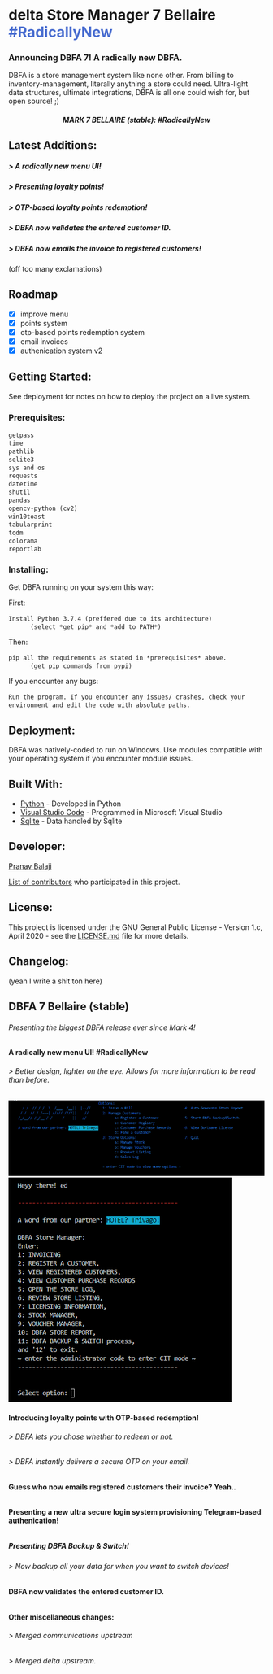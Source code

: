 # delta Store Manager 7 Bellaire <span style="color: #496dd0">#RadicallyNew</span>

### Announcing DBFA 7! A radically new DBFA.
  
   
DBFA is a store management system like none other. From billing to inventory-management, literally anything a store could need. Ultra-light data structures, ultimate integrations, DBFA is all one could wish for, but open source! ;)


<h5 align="center">MARK 7 BELLAIRE (stable): #RadicallyNew </h5>

## Latest Additions:
<h5>> A radically new menu UI!</h5>
<h5>> Presenting loyalty points!</h5>
<h5>> OTP-based loyalty points redemption!</h5>
<h5>> DBFA now validates the entered customer ID.</h5>
<h5>> DBFA now emails the invoice to registered customers!</h5>
(off too many exclamations)


## Roadmap
- [X] improve menu
- [X] points system
- [X] otp-based points redemption system
- [X] email invoices
- [x] authenication system v2 

## Getting Started:

See deployment for notes on how to deploy the project on a live system.

### Prerequisites:

```
getpass
time
pathlib
sqlite3
sys and os
requests
datetime
shutil
pandas
opencv-python (cv2)
win10toast
tabularprint
tqdm
colorama
reportlab
```

### Installing:

Get DBFA running on your system this way:

First:
```
Install Python 3.7.4 (preffered due to its architecture)
      (select *get pip* and *add to PATH*)
```

Then:
```
pip all the requirements as stated in *prerequisites* above.
      (get pip commands from pypi)
```

If you encounter any bugs:
```
Run the program. If you encounter any issues/ crashes, check your environment and edit the code with absolute paths.
```

## Deployment:

DBFA was natively-coded to run on Windows. Use modules compatible with your operating system if you encounter module issues.


## Built With:

* [Python](https://www.python.org/) - Developed in Python
* [Visual Studio Code](https://code.visualstudio.com/) - Programmed in Microsoft Visual Studio
* [Sqlite](https://www.sqlite.org/index.html) - Data handled by Sqlite


## Developer:

<p><a href="https://t.me/DeltaOneAlpha">Pranav Balaji</p>

List of [contributors](https://github.com/deltaonealpha/DBFA/contributors) who participated in this project.

## License:

This project is licensed under the GNU General Public License - Version 1.c, April 2020 - see the [LICENSE.md](LICENSE.md) file for more details.

## Changelog:
(yeah I write a shit ton here)


<h2>DBFA 7 Bellaire (stable)</h2>
<h6>Presenting the biggest DBFA release ever since Mark 4!</h6>
<h6>    </h6>
<h4>A radically new menu UI! #RadicallyNew</h4>
<h6>    > Better design, lighter on the eye. Allows for more information to be read than before.</h6>
<h6>    </h6>

![new menu](https://github.com/deltaonealpha/DBFA/blob/master/master/newmenu.png?raw=true)
![new menu](https://github.com/deltaonealpha/DBFA/blob/master/master/oldmenu.png?raw=true)
<h4>Introducing loyalty points with OTP-based redemption!</h4>
<h6>    > DBFA lets you chose whether to redeem or not.</h6>
<h6>    > DBFA instantly delivers a secure OTP on your email.</h6>
<h6>    </h6>
<h4>Guess who now emails registered customers their invoice? Yeah..</h4>
<h6>    </h6>
<h4>Presenting a new ultra secure login system provisioning Telegram-based authenication!</h4>
<h6>    </h6><h5>Presenting DBFA Backup & Switch!</h4>
<h6>    > Now backup all your data for when you want to switch devices!</h6>
<h6>    </h6>
<h4>DBFA now validates the entered customer ID.</h4>
<h6>    </h6>
<h4>Other miscellaneous changes: </h4>
<h6>    > Merged communications upstream </h6>
<h6>    > Merged delta upstream.</h6>
<h4> </h4>
